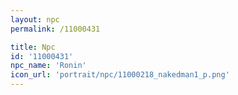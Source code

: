 ```yaml
---
layout: npc
permalink: /11000431

title: Npc
id: '11000431'
npc_name: 'Ronin'
icon_url: 'portrait/npc/11000218_nakedman1_p.png'
---
```

